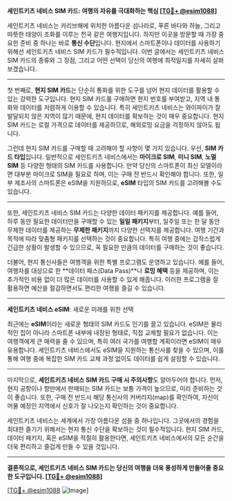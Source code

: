 **세인트키츠 네비스 SIM 카드: 여행의 자유를 극대화하는 핵심 [[TG💪+ @esim1088](https://t.me/s/esim1088)]**

세인트키츠 네비스는 카리브해에 위치한 아름다운 섬나라로, 푸른 바다와 하늘, 그리고 따뜻한 태양이 조화를 이루는 천국 같은 여행지입니다. 하지만 이곳을 방문할 때 가장 중요한 준비 중 하나는 바로 **통신 수단**입니다. 현지에서 스마트폰이나 데이터를 사용하기 위해선 세인트키츠 네비스 SIM 카드가 필수적입니다. 이번 글에서는 세인트키츠 네비스 SIM 카드의 종류와 그 장점, 그리고 어떤 선택이 당신의 여행에 최적일지를 자세히 살펴보겠습니다.

---

첫 번째로, **현지 SIM 카드**는 단순히 통화를 위한 도구를 넘어 현지 데이터를 활용할 수 있는 강력한 도구입니다. 현지 SIM 카드를 구매하면 현지 번호를 부여받고, 지역 내 통화와 데이터를 저렴하게 이용할 수 있습니다. 특히 세인트키츠 네비스는 와이파이가 잘 발달되지 않은 지역이 많기 때문에, 현지 데이터를 확보하는 것이 매우 중요합니다. 현지 SIM 카드는 로컬 가격으로 데이터를 제공하므로, 해외로밍 요금을 걱정하지 않아도 됩니다.

그런데 현지 SIM 카드를 구매할 때 고려해야 할 사항이 몇 가지 있습니다. 우선, **SIM 카드 타입**입니다. 일반적으로 세인트키츠 네비스에서는 **마이크로 SIM**, **미니 SIM**, **노멀 SIM** 등 다양한 형태의 SIM 카드를 사용합니다. 만약 당신의 스마트폰이 최신 모델이라면 대부분 마이크로 SIM을 필요로 하며, 이는 구매 전 반드시 확인해야 합니다. 또한, 일부 제조사의 스마트폰은 eSIM을 지원하므로, **eSIM** 타입의 SIM 카드를 고려해볼 수도 있습니다.

---

또한, 세인트키츠 네비스 SIM 카드는 다양한 데이터 패키지를 제공합니다. 예를 들어, 하루 동안 필요한 데이터만을 구매할 수 있는 **일일 패키지**부터, 일주일 또는 한 달 동안 무제한 데이터를 제공하는 **무제한 패키지**까지 다양한 선택지를 제공합니다. 여행 기간과 목적에 따라 맞춤형 패키지를 선택하는 것이 중요합니다. 특히 여행 중에는 갑작스럽게 긴급한 상황이 발생할 수 있으므로, 꼭 필요한 만큼의 데이터를 구매하는 것이 좋습니다.

더불어, 현지 통신사들은 여행객을 위한 특별 프로그램도 운영하고 있습니다. 예를 들어, 여행자를 대상으로 한 **데이터 패스(Data Pass)**나 **로밍 혜택** 등을 제공하며, 이는 추가적인 비용 없이 더 많은 데이터를 사용할 수 있게 해줍니다. 이러한 프로그램을 잘 활용하면 예산을 절감하면서도 편리한 여행을 즐길 수 있습니다.

---

**세인트키츠 네비스 eSIM**: 새로운 미래를 위한 선택

최근에는 **eSIM**이라는 새로운 형태의 SIM 카드도 인기를 끌고 있습니다. eSIM은 물리적인 칩이 아니라 스마트폰 내부에 내장된 형태로, 직접 교체할 필요가 없습니다. 이는 여행객에게 큰 매력을 줄 수 있으며, 특히 여러 국가를 여행할 계획이라면 eSIM이 매우 유용합니다. 세인트키츠 네비스에서도 eSIM을 지원하는 통신사를 찾을 수 있으며, 이를 통해 여행 중에 복잡한 SIM 카드 교체 과정 없이도 데이터를 쉽게 설정할 수 있습니다.

---

마지막으로, **세인트키츠 네비스 SIM 카드 구매 시 주의사항**도 알아두어야 합니다. 먼저, 현지 공항이나 항만에서 판매되는 SIM 카드는 보통 가격이 높으므로, 미리 준비하는 것이 좋습니다. 또한, 구매 전 반드시 해당 통신사의 커버리지(map)를 확인하여, 자신이 머물 예정인 지역에서 신호가 잘 나오는지 확인하는 것이 중요합니다.

세인트키츠 네비스는 세계에서 가장 아름다운 섬들 중 하나입니다. 그곳에서의 경험을 최대한 즐기기 위해서는 현지 통신 수단을 확보하는 것이 필수적입니다. 현지 SIM 카드, 데이터 패키지, 혹은 eSIM을 적절히 활용한다면, 세인트키츠 네비스에서의 모든 순간을 더욱 편리하고 즐겁게 만들 수 있을 것입니다.

---

**결론적으로, 세인트키츠 네비스 SIM 카드는 당신의 여행을 더욱 풍성하게 만들어줄 중요한 도구입니다. [[TG💪+ @esim1088](https://t.me/s/esim1088)]**

[[TG💪+ @esim1088](https://t.me/s/esim1088) ![Image](https://i.postimg.cc/Y0z9fWf4/image.png)]